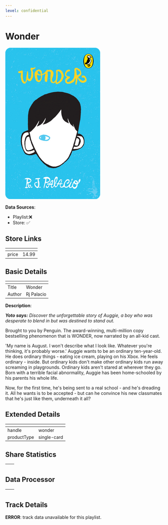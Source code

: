```yaml
---
level: confidential
---
```

# Wonder

![card_[dBOlM].png](../../img/cards/card_[dBOlM].png)

**Data Sources**: 

- Playlist:❌
- Store: ✅


## Store Links

| <!-- --> | <!-- --> |
| - | - |
| price | 14.99 |


## Basic Details

| <!-- --> | <!-- --> |
| - | - |
| Title | Wonder |
| Author | Rj Palacio |

**Description**:

_**Yoto says:** Discover the unforgettable story of Auggie, a boy who was desperate to blend in but was destined to stand out._

Brought to you by Penguin. The award-winning, multi-million copy bestselling phenomenon that is WONDER, now narrated by an all-kid cast.

'My name is August. I won't describe what I look like. Whatever you're thinking, it's probably worse.' Auggie wants to be an ordinary ten-year-old. He does ordinary things - eating ice cream, playing on his Xbox. He feels ordinary - inside. But ordinary kids don't make other ordinary kids run away screaming in playgrounds. Ordinary kids aren't stared at wherever they go. Born with a terrible facial abnormality, Auggie has been home-schooled by his parents his whole life.

Now, for the first time, he's being sent to a real school - and he's dreading it. All he wants is to be accepted - but can he convince his new classmates that he's just like them, underneath it all?


## Extended Details

| <!-- --> | <!-- --> |
| - | - |
| handle | wonder |
| productType | single-card |


## Share Statistics

| <!-- --> | <!-- --> |
| - | - |


## Data Processor

| <!-- --> | <!-- --> |
| - | - |


## Track Details

**ERROR**: track data unavailable for this playlist.

